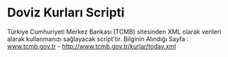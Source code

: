 # Doviz Kurları Scripti
Türkiye Cumhuriyeti Merkez Bankası (TCMB) sitesinden XML olarak verileri alarak kullanmanızı sağlayacak script'tir.
Bilginin Alındığı Sayfa : www.tcmb.gov.tr - http://www.tcmb.gov.tr/kurlar/today.xml
